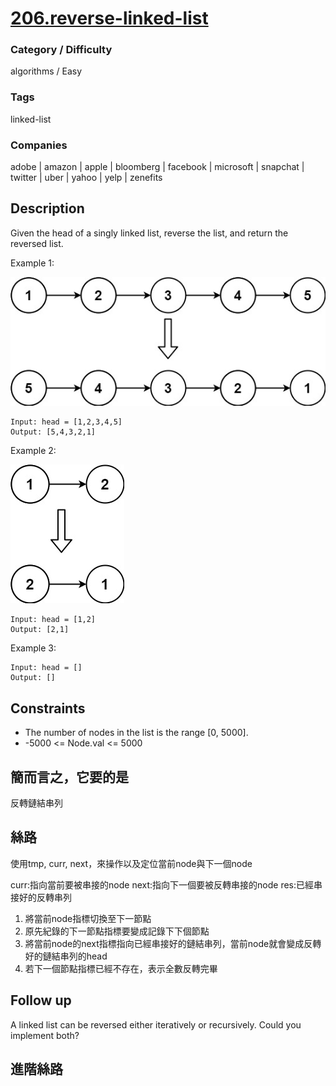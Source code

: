 # [206.reverse-linked-list](https://leetcode.com/problems/reverse-linked-list/)

### Category / Difficulty
algorithms / Easy

### Tags
linked-list
	 		
### Companies
adobe | amazon | apple | bloomberg | facebook | microsoft | snapchat | twitter | uber | yahoo | yelp | zenefits

## Description
Given the head of a singly linked list, reverse the list, and return the reversed list.

Example 1:

![image info](./img/206e1.jpg)
```
Input: head = [1,2,3,4,5]
Output: [5,4,3,2,1]
```

Example 2:

![image info](./img/206e2.jpg)
```
Input: head = [1,2]
Output: [2,1]
```

Example 3:
```
Input: head = []
Output: []
```


## Constraints
- The number of nodes in the list is the range [0, 5000].
- -5000 <= Node.val <= 5000


## 簡而言之，它要的是
反轉鏈結串列

## 絲路
使用tmp, curr, next，來操作以及定位當前node與下一個node

curr:指向當前要被串接的node
next:指向下一個要被反轉串接的node
res:已經串接好的反轉串列

1. 將當前node指標切換至下一節點
2. 原先紀錄的下一節點指標要變成記錄下下個節點
3. 將當前node的next指標指向已經串接好的鏈結串列，當前node就會變成反轉好的鏈結串列的head
4. 若下一個節點指標已經不存在，表示全數反轉完畢



## Follow up
A linked list can be reversed either iteratively or recursively. Could you implement both?


## 進階絲路


